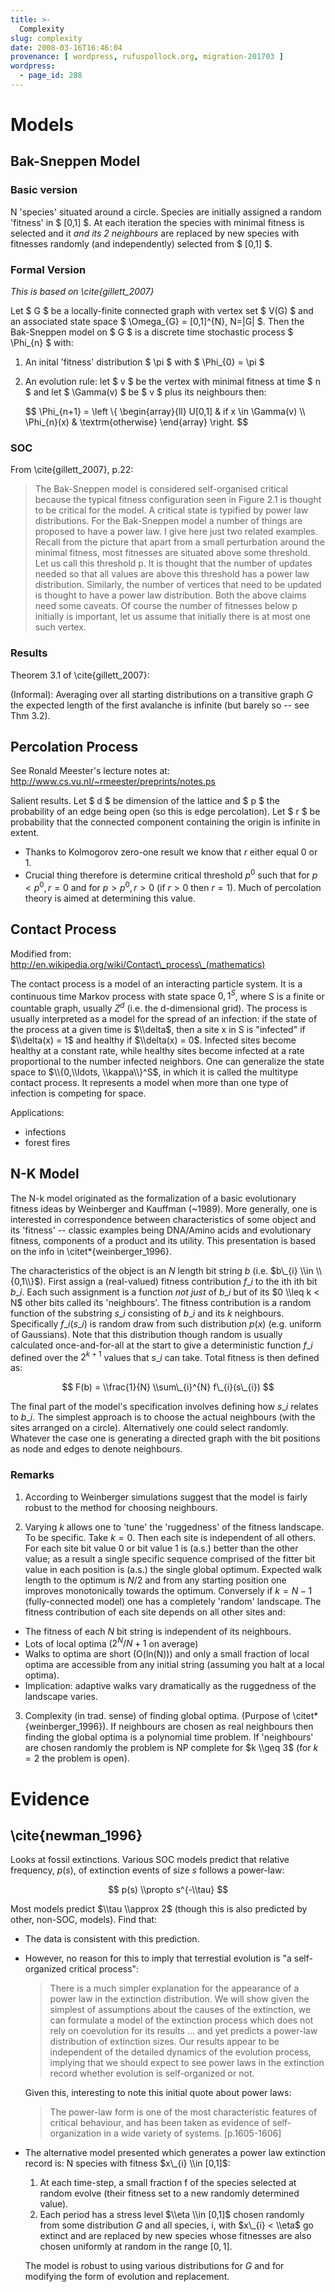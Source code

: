 ```yaml
---
title: >-
  Complexity
slug: complexity
date: 2008-03-16T16:46:04
provenance: [ wordpress, rufuspollock.org, migration-201703 ]
wordpress:
  - page_id: 288
---
```

# Models

## Bak-Sneppen Model

### Basic version

N 'species' situated around a circle. Species are initially assigned a random 'fitness' in $ [0,1] $. At each iteration the species with minimal fitness is selected and it *and its 2 neighbours* are replaced by new species with fitnesses randomly (and independently) selected from $ [0,1] $.

### Formal Version

*This is based on \\cite{gillett\_2007}*

Let $ G $ be a locally-finite connected graph with vertex set $ V(G) $ and an associated state space $ \\Omega\_{G} = [0,1]^{N}, N=|G| $. Then the Bak-Sneppen model on $ G $ is a discrete time stochastic process $ \\Phi\_{n} $ with:

1. An inital 'fitness' distribution $ \\pi $ with $ \\Phi\_{0} = \\pi $
2. An evolution rule: let $ v $ be the vertex with minimal fitness at time $ n $ and let $ \\Gamma(v) $ be $ v $ plus its neighbours then:

    $$
    \\Phi\_{n+1} = \\left \\{
      \\begin{array}{ll}
        U[0,1] & if x \\in \\Gamma(v) \\\\
        \\Phi\_{n}(x) & \\textrm{otherwise}
      \\end{array}
                 \\right.
    $$

### SOC

From \\cite{gillett\_2007}, p.22:

> The Bak-Sneppen model is considered self-organised critical because the
> typical fitness configuration seen in Figure 2.1 is thought to be critical for
> the model. A critical state is typified by power law distributions. For the
> Bak-Sneppen model a number of things are proposed to have a power law. I
> give here just two related examples. Recall from the picture that apart from
> a small perturbation around the minimal fitness, most fitnesses are situated
> above some threshold. Let us call this threshold p. It is thought that the
> number of updates needed so that all values are above this threshold has a
> power law distribution. Similarly, the number of vertices that need to be
> updated is thought to have a power law distribution. Both the above claims
> need some caveats. Of course the number of fitnesses below p initially is
> important, let us assume that initially there is at most one such vertex.

### Results

Theorem 3.1 of \\cite{gillett\_2007}:

(Informal): Averaging over all starting distributions on a transitive graph $G$ the expected length of the first avalanche is infinite (but barely so -- see Thm 3.2).

## Percolation Process

See Ronald Meester's lecture notes at: http://www.cs.vu.nl/~rmeester/preprints/notes.ps

Salient results. Let $ d $ be dimension of the lattice and $ p $ the probability of an edge being open (so this is edge percolation). Let $ r $ be probability that the connected component containing the origin is infinite in extent.

  * Thanks to Kolmogorov zero-one result we know that $r$ either equal 0 or 1.
  * Crucial thing therefore is determine critical threshold $p^{0}$ such that for $p < p^{0}, r=0$ and for $p>p^{0}, r>0$ (if $r>0$ then $r=1$). Much of percolation theory is aimed at determining this value.

## Contact Process

Modified from: http://en.wikipedia.org/wiki/Contact\_process\_(mathematics)

The contact process is a model of an interacting particle system. It is a continuous time Markov process with state space ${0,1}^{S}$, where S is a finite or countable graph, usually $Z^{d}$ (i.e. the d-dimensional grid). The process is usually interpreted as a model for the spread of an infection: if the state of the process at a given time is $\\delta$, then a site x in S is "infected" if $\\delta(x) = 1$ and healthy if $\\delta(x) = 0$. Infected sites become healthy at a constant rate, while healthy sites become infected at a rate proportional to the number infected neighbors. One can generalize the state space to $\\{0,\\ldots, \\kappa\\}^S$, in which it is called the multitype contact process. It represents a model when more than one type of infection is competing for space.

Applications:

  * infections
  * forest fires

## N-K Model

The N-k model originated as the formalization of a basic evolutionary fitness ideas by Weinberger and Kauffman (~1989). More generally, one is interested in correspondence between characteristics of some object and its 'fitness' -- classic examples being DNA/Amino acids and evolutionary fitness, components of a product and its utility. This presentation is based on the info in \\citet*{weinberger\_1996}.

The characteristics of the object is an $N$ length bit string $b$ (i.e. $b\_{i} \\in \\{0,1\\}$). First assign a (real-valued) fitness contribution $f\_{i}$ to the ith ith bit $b\_{i}$. Each such assignment is a function *not just* of $b\_{i}$ but of its $0 \\leq k < N$ other bits called its 'neighbours'. The fitness contribution is a random function of the substring $s\_{i}$ consisting of $b\_{i}$ and its $k$ neighbours. Specifically $f\_{i}(s\_{i})$ is random draw from such distribution $p(x)$ (e.g. uniform of Gaussians). Note that this distribution though random is usually calculated once-and-for-all at the start to give a deterministic function $f\_{i}$ defined over the $2^{k+1}$ values that $s\_{i}$ can take. Total fitness is then defined as:

$$ F(b) = \\frac{1}{N} \\sum\_{i}^{N} f\_{i}(s\_{i}) $$

The final part of the model's specification involves defining how $s\_{i}$ relates to $b\_{i}$. The simplest approach is to choose the actual neighbours (with the sites arranged on a circle). Alternatively one could select randomly. Whatever the case one is generating a directed graph with the bit positions as node and edges to denote neighbours.

### Remarks

1. According to Weinberger simulations suggest that the model is fairly robust to the method for choosing neighbours.

2. Varying $k$ allows one to 'tune' the 'ruggedness' of the fitness landscape. To be specific. Take $k=0$. Then each site is independent of all others. For each site bit value 0 or bit value 1 is (a.s.) better than the other value; as a result a single specific sequence comprised of the fitter bit value in each position is (a.s.) the single global optimum. Expected walk length to the optimum is $N/2$ and from any starting position one improves monotonically towards the optimum. Conversely if $k=N-1$ (fully-connected model) one has a completely 'random' landscape. The fitness contribution of each site depends on all other sites and:
  * The fitness of each $N$ bit string is independent of its neighbours.
  * Lots of local optima ($2^{N}/N+1$ on average)
  * Walks to optima are short (O(ln(N))) and only a small fraction of local optima are accessible from any initial string (assuming you halt at a local optima).
  * Implication: adaptive walks vary dramatically as the ruggedness of the landscape varies.

3. Complexity (in trad. sense) of finding global optima. (Purpose of \\citet*{weinberger\_1996}). If neighbours are chosen as real neighbours then finding the global optima is a polynomial time problem. If 'neighbours' are chosen randomly the problem is NP complete for $k \\geq 3$ (for $k=2$ the problem is open).

# Evidence

## \\cite{newman\_1996}

Looks at fossil extinctions. Various SOC models predict that relative frequency, $p(s)$, of extinction events of size $s$ follows a power-law:

$$ p(s) \\propto s^{-\\tau} $$

Most models predict $\\tau \\approx 2$ (though this is also predicted by other, non-SOC, models). Find that:

  * The data is consistent with this prediction.
  * However, no reason for this to imply that terrestial evolution is "a self-organized critical process":

    > There is a much simpler explanation for the appearance of a power law in the extinction distribution. We will show given the simplest of assumptions about the causes of the extinction, we can formulate a model of the extinction process which does not rely on coevolution for its results ... and yet predicts a power-law distribution of extinction sizes. Our results appear to be independent of the detailed dynamics of the evolution process, implying that we should expect to see power laws in the extinction record whether evolution is self-organized or not.

    Given this, interesting to note this initial quote about power laws:

    > The power-law form is one of the most characteristic features of critical behaviour, and has been taken as evidence of self-organization in a wide variety of systems. [p.1605-1606]

  * The alternative model presented which generates a power law extinction record is: N species with fitness $x\_{i} \\in [0,1]$:

     1. At each time-step, a small fraction f of the species selected at random evolve (their fitness set to a new randomly determined value).
     2. Each period has a stress level $\\eta \\in [0,1]$ chosen randomly from some distribution $G$ and all species, i, with $x\_{i} < \\eta$ go extinct and are replaced by new species whose fitnesses are also chosen uniformly at random in the range $[0,1]$.

     The model is robust to using various distributions for $G$ and for modifying the form of evolution and replacement.
